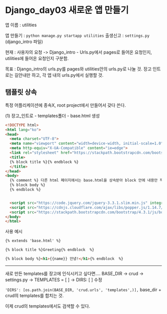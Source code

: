 # Django_day03 새로운 앱 만들기

앱 이름 : utilities

앱 만들기 : `python manage.py startapp utilities`
출생신고 : `settings.py`  (django_intro 파일)

현재 : 사용자의 요청 -> Django_intro - Urls.py에서 pages로 들어온 요청인지, utilities에 들어온 요청인지 구분함. 

목표 : Django_intro의 urls.py를 pages와 utilities안의 urls.py로 나눌 것. 장고 인트로는 길안내만 하고, 각 앱 내의 urls.py에서 실행할 것.

## 탬플릿 상속

특정 어플리케이션에 종속X, root project에서 만들어서 갖다 쓴다.

(1) 장고_인트로 - templates폴더 - base.html 생성

```html
<!DOCTYPE html>
<html lang="ko">
<head>
  <meta charset="UTF-8">
  <meta name="viewport" content="width=device-width, initial-scale=1.0">
  <meta http-equiv="X-UA-Compatible" content="ie=edge">
  <link rel="stylesheet" href="https://stackpath.bootstrapcdn.com/bootstrap/4.3.1/css/bootstrap.min.css" integrity="sha384-ggOyR0iXCbMQv3Xipma34MD+dH/1fQ784/j6cY/iJTQUOhcWr7x9JvoRxT2MZw1T" crossorigin="anonymous">
  <title>
  {% block title %}{% endblock %}
  </title>
</head>
<body>
  {% comment %} 다른 html 페이지에서는 base.html을 상속받아 block 안에 내용만 작성 {% endcomment %}
  {% block body %}
  {% endblock %}


  <script src="https://code.jquery.com/jquery-3.3.1.slim.min.js" integrity="sha384-q8i/X+965DzO0rT7abK41JStQIAqVgRVzpbzo5smXKp4YfRvH+8abtTE1Pi6jizo" crossorigin="anonymous"></script>
  <script src="https://cdnjs.cloudflare.com/ajax/libs/popper.js/1.14.7/umd/popper.min.js" integrity="sha384-UO2eT0CpHqdSJQ6hJty5KVphtPhzWj9WO1clHTMGa3JDZwrnQq4sF86dIHNDz0W1" crossorigin="anonymous"></script>
  <script src="https://stackpath.bootstrapcdn.com/bootstrap/4.3.1/js/bootstrap.min.js" integrity="sha384-JjSmVgyd0p3pXB1rRibZUAYoIIy6OrQ6VrjIEaFf/nJGzIxFDsf4x0xIM+B07jRM" crossorigin="anonymous"></script>
</body>
</html>
```

사용 예시

```html
{% extends 'base.html' %}

{% block title %}Greeting{% endblock  %}

{% block body %}<h1>{{name}} 안녕!</h1>{% endblock  %}
```





-----------------------



새로 만든 templates를 장고에 인식시키고 싶다면....
BASE_DIR -> crud -> settings.py -> TEMPLATES = [ ] -> DIRS: [ ] 수정

`'DIRS': [os.path.join(BASE_DIR, 'crud.urls', 'templates',)],` 
base_dir + crud의 templates를 합치는 것.

이제 crud의 templates에서도 검색할 수 있다.



